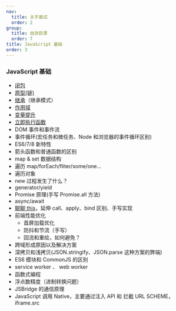 ```yaml
---
nav:
  title: 关于面试
  order: 2
group:
  title: 自测目录
  order: 7
title: JavaScript 基础
order: 3
---
```


### JavaScript 基础

- [闭包](https://github.com/mqyqingfeng/Blog/issues/9)
- [原型(链)](https://github.com/mqyqingfeng/Blog/issues/2)
- [继承](https://github.com/mqyqingfeng/Blog/issues/16)（继承模式）
- [作用域](https://github.com/mqyqingfeng/Blog/issues/6)
- [变量提升](https://github.com/mqyqingfeng/Blog/issues/5)
- [立即执行函数](https://segmentfault.com/a/1190000003985390)
- DOM 事件和事件流
- 事件循环(宏任务和微任务、Node 和浏览器的事件循环区别)
- ES6/7/8 新特性
- 箭头函数和普通函数的区别
- map & set 数据结构
- 遍历 map/forEach/fliter/some/one...
- 遍历对象
- new 过程发生了什么？
- generator/yield
- Promise 原理(手写 Promise.all 方法)
- async/await
- [聊聊 this](https://github.com/mqyqingfeng/Blog/issues/7)，延伸 call、apply、bind 区别、手写实现
- 前端性能优化
  - 首屏加载优化
  - 防抖和节流（手写）
  - 回流和重绘，如何避免？
- 跨域形成原因以及解决方案
- 深拷贝和浅拷贝(JSON.stringify、JSON.parse 这种方案的弊端)
- ES6 模块和 CommonJS 的区别
- service worker 、 web worker
- 函数式编程
- 浮点数精度（进制转换问题）
- JSBridge 的通信原理
- JavaScript 调用 Native，主要通过注入 API 和 拦截 URL SCHEME，iframe.src
